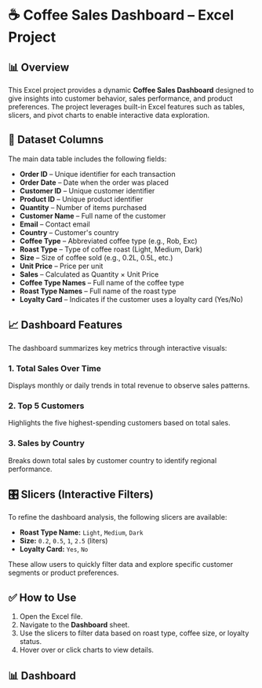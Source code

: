 # ☕ Coffee Sales Dashboard – Excel Project

## 📊 Overview

This Excel project provides a dynamic **Coffee Sales Dashboard** designed to give insights into customer behavior, sales performance, and product preferences. The project leverages built-in Excel features such as tables, slicers, and pivot charts to enable interactive data exploration.

## 📁 Dataset Columns

The main data table includes the following fields:

* **Order ID** – Unique identifier for each transaction
* **Order Date** – Date when the order was placed
* **Customer ID** – Unique customer identifier
* **Product ID** – Unique product identifier
* **Quantity** – Number of items purchased
* **Customer Name** – Full name of the customer
* **Email** – Contact email
* **Country** – Customer's country
* **Coffee Type** – Abbreviated coffee type (e.g., Rob, Exc)
* **Roast Type** – Type of coffee roast (Light, Medium, Dark)
* **Size** – Size of coffee sold (e.g., 0.2L, 0.5L, etc.)
* **Unit Price** – Price per unit
* **Sales** – Calculated as Quantity × Unit Price
* **Coffee Type Names** – Full name of the coffee type
* **Roast Type Names** – Full name of the roast type
* **Loyalty Card** – Indicates if the customer uses a loyalty card (Yes/No)

## 📈 Dashboard Features

The dashboard summarizes key metrics through interactive visuals:

### 1. **Total Sales Over Time**

Displays monthly or daily trends in total revenue to observe sales patterns.

### 2. **Top 5 Customers**

Highlights the five highest-spending customers based on total sales.

### 3. **Sales by Country**

Breaks down total sales by customer country to identify regional performance.

## 🎛️ Slicers (Interactive Filters)

To refine the dashboard analysis, the following slicers are available:

* **Roast Type Name:** `Light`, `Medium`, `Dark`
* **Size:** `0.2`, `0.5`, `1`, `2.5` (liters)
* **Loyalty Card:** `Yes`, `No`

These allow users to quickly filter data and explore specific customer segments or product preferences.

## ✅ How to Use

1. Open the Excel file.
2. Navigate to the **Dashboard** sheet.
3. Use the slicers to filter data based on roast type, coffee size, or loyalty status.
4. Hover over or click charts to view details.

## 📊 Dashboard

